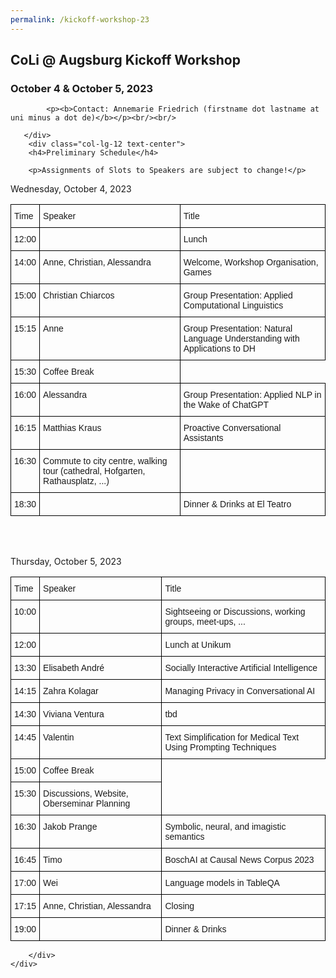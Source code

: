 ```yaml
---
permalink: /kickoff-workshop-23
---
```


<div class="container">
    <div class="row">
        <div class="col-lg-12 text-center">
            <h2>CoLi @ Augsburg Kickoff Workshop</h2>
            <h3>October 4 & October 5, 2023</h3>

            <p><b>Contact: Annemarie Friedrich (firstname dot lastname at uni minus a dot de)</b></p><br/><br/>

       </div>
        <div class="col-lg-12 text-center">
        <h4>Preliminary Schedule</h4>

        <p>Assignments of Slots to Speakers are subject to change!</p>

<p>Wednesday, October 4, 2023</p>
<style type="text/css">
.tg  {border-collapse:collapse;border-spacing:0;}
.tg td{border-color:black;border-style:solid;border-width:1px;font-family:Arial, sans-serif;font-size:14px;
  overflow:hidden;padding:10px 5px;word-break:normal;}
.tg th{border-color:black;border-style:solid;border-width:1px;font-family:Arial, sans-serif;font-size:14px;
  font-weight:normal;overflow:hidden;padding:10px 5px;word-break:normal;}
.tg .tg-0lax{text-align:left;vertical-align:top}
.center {
  margin-left: auto;
  margin-right: auto;
}
</style>
<table class="tg center">
<thead>
  <tr>
    <th class="tg-0lax">Time</th>
    <th class="tg-0lax">Speaker</th>
    <th class="tg-0lax">Title</th>
  </tr>
</thead>
<tbody>
  <tr>
    <td class="tg-0lax">12:00</td>
    <td class="tg-0lax"></td>
    <td class="tg-0lax">Lunch</td>
  </tr>
  <tr>
    <td class="tg-0lax">14:00</td>
    <td class="tg-0lax">Anne, Christian, Alessandra</td>
    <td class="tg-0lax">Welcome, Workshop Organisation, Games</td>
  </tr>
  <tr>
    <td class="tg-0lax">15:00</td>
    <td class="tg-0lax">Christian Chiarcos</td>
    <td class="tg-0lax">Group Presentation: Applied Computational Linguistics</td>
  </tr>
  <tr>
    <td class="tg-0lax">15:15</td>
    <td class="tg-0lax">Anne</td>
    <td class="tg-0lax">Group Presentation: Natural Language Understanding with Applications to DH</td>
  </tr>
  <tr>
    <td class="tg-0lax">15:30</td>
   <td class="tg-0lax">Coffee Break</td>
  </tr>
  <tr>
    <td class="tg-0lax">16:00</td>
    <td class="tg-0lax">Alessandra</td>
    <td class="tg-0lax">Group Presentation: Applied NLP in the Wake of ChatGPT</td>
  </tr>
  <tr>
    <td class="tg-0lax">16:15</td>
    <td class="tg-0lax">Matthias Kraus</td>
    <td class="tg-0lax">Proactive Conversational Assistants</td>
  <tr>
    <td class="tg-0lax">16:30</td>
    <td class="tg-0lax">Commute to city centre, walking tour (cathedral, Hofgarten, Rathausplatz, ...)</td>
    <td class="tg-0lax"></td>
  </tr>
  <tr>
    <td class="tg-0lax">18:30</td>
    <td class="tg-0lax"></td>
    <td class="tg-0lax">Dinner &amp; Drinks at El Teatro</td>
  </tr>
</tbody>
</table>
<br/><br/>
        


<p>Thursday, October 5, 2023</p>
<table class="tg center">
<thead>
  <tr>
    <th class="tg-0lax">Time</th>
    <th class="tg-0lax">Speaker</th>
    <th class="tg-0lax">Title</th>
  </tr>
</thead>
<tbody>
<tr>
    <td class="tg-0lax">10:00</td>
    <td class="tg-0lax"></td>
    <td class="tg-0lax">Sightseeing or Discussions, working groups, meet-ups, ...</td>
    </tr>
  <tr>
    <td class="tg-0lax">12:00</td>
    <td class="tg-0lax"></td>
    <td class="tg-0lax">Lunch at Unikum</td>
  </tr>
  <tr>
    <td class="tg-0lax">13:30</td>
    <td class="tg-0lax">Elisabeth André</td>
    <td class="tg-0lax">Socially Interactive Artificial Intelligence</td>
  </tr>
  <tr>
    <td class="tg-0lax">14:15</td>
    <td class="tg-0lax">Zahra Kolagar</td>
    <td class="tg-0lax">Managing Privacy in Conversational AI</td>
  </tr>
  <tr>
    <td class="tg-0lax">14:30</td>
    <td class="tg-0lax">Viviana Ventura</td>
    <td class="tg-0lax">tbd</td>
  <tr>
    <td class="tg-0lax">14:45</td>
    <td class="tg-0lax">Valentin</td>
  <td class="tg-0lax">Text Simplification for Medical Text Using Prompting Techniques</td>
</tr>
    <tr>
    <td class="tg-0lax">15:00</td>
    <td class="tg-0lax">Coffee Break</td>
  </tr>
</tr>
    <tr>
    <td class="tg-0lax">15:30</td>
    <td class="tg-0lax">Discussions, Website, Oberseminar Planning</td>
  </tr>
  <tr>
    <td class="tg-0lax">16:30</td>
    <td class="tg-0lax">Jakob Prange</td>
    <td class="tg-0lax">Symbolic, neural, and imagistic semantics</td>
  </tr>
 <tr>
    <td class="tg-0lax">16:45</td>
    <td class="tg-0lax">Timo</td>
    <td class="tg-0lax">BoschAI at Causal News Corpus 2023</td>
</tr>
    <tr>
    <td class="tg-0lax">17:00</td>
    <td class="tg-0lax">Wei</td>
    <td class="tg-0lax">Language models in TableQA</td>
  </tr>
<tr>
    <td class="tg-0lax">17:15</td>
    <td class="tg-0lax">Anne, Christian, Alessandra</td>
    <td class="tg-0lax">Closing</td>
  </tr>
  <tr>
    <td class="tg-0lax">19:00</td>
    <td class="tg-0lax"></td>
    <td class="tg-0lax">Dinner &amp; Drinks</td>
  </tr>
</tbody>
</table>

        </div>
    </div>
</div>

